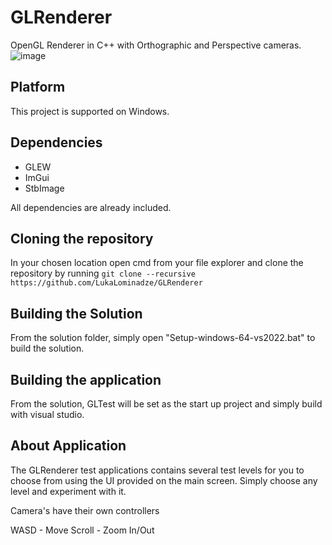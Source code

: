 # GLRenderer
OpenGL Renderer in C++ with Orthographic and Perspective cameras.
![image](https://github.com/user-attachments/assets/d2f01f08-0a85-43d1-9322-26fa7d6c0061)
## Platform
This project is supported on Windows.
## Dependencies
- GLEW
- ImGui
- StbImage

All dependencies are already included.
## Cloning the repository
In your chosen location open cmd from your file explorer and clone the repository by running ```git clone --recursive https://github.com/LukaLominadze/GLRenderer```
## Building the Solution
From the solution folder, simply open "Setup-windows-64-vs2022.bat" to build the solution.
## Building the application
From the solution, GLTest will be set as the start up project and simply build with visual studio.
## About Application
The GLRenderer test applications contains several test levels for you to choose from using the UI provided on the main screen. Simply choose any level and experiment with it.

Camera's have their own controllers

WASD - Move
Scroll - Zoom In/Out

